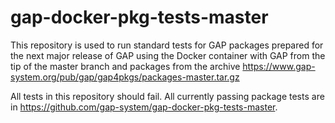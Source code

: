 # gap-docker-pkg-tests-master

This repository is used to run standard tests for GAP packages prepared
for the next major release of GAP using the Docker container with GAP
from the tip of the master branch and packages from the archive
https://www.gap-system.org/pub/gap/gap4pkgs/packages-master.tar.gz

All tests in this repository should fail. All currently passing package
tests are in https://github.com/gap-system/gap-docker-pkg-tests-master.
